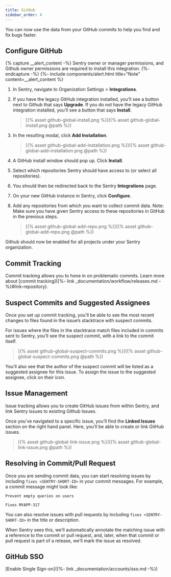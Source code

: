 ```yaml
---
title: GitHub
sidebar_order: 4
---
```

You can now use the data from your GitHub commits to help you find and fix bugs faster.

## Configure GitHub

{% capture __alert_content -%}
Sentry owner or manager permissions, and Github owner permissions are required to install this integration.
{%- endcapture -%}
{%- include components/alert.html
  title="Note"
  content=__alert_content
%}

1. In Sentry, navigate to Organization Settings > **Integrations**.
2. If you have the legacy GitHub integration installed, you’ll see a button next to Github that says **Upgrade**. If you do not have the legacy GitHub integration installed, you'll see a button that says **Install**.

    > [{% asset github-global-install.png %}]({% asset github-global-install.png @path %})

3. In the resulting modal, click **Add Installation**.

    > [{% asset github-global-add-installation.png %}]({% asset github-global-add-installation.png @path %})
    
4. A GitHub install window should pop up. Click **Install**.
5. Select which repositories Sentry should have access to (or select all repositories).
6. You should then be redirected back to the Sentry **Integrations** page.
7. On your new GitHub instance in Sentry, click **Configure**.
8. Add any repositories from which you want to collect commit data. Note: Make sure you have given Sentry access to these repositories in GitHub in the previous steps.

    > [{% asset github-global-add-repo.png %}]({% asset github-global-add-repo.png @path %})

Github should now be enabled for all projects under your Sentry organization.

## Commit Tracking

Commit tracking allows you to hone in on problematic commits. Learn more about [commit tracking]({%- link _documentation/workflow/releases.md -%}#link-repository).

## Suspect Commits and Suggested Assignees

Once you set up commit tracking, you’ll be able to see the most recent changes to files found in the issue’s stacktrace with suspect commits.

For issues where the files in the stacktrace match files included in commits sent to Sentry, you’ll see the suspect commit, with a link to the commit itself.

> [{% asset github-global-suspect-commits.png %}]({% asset github-global-suspect-commits.png @path %})

You’ll also see that the author of the suspect commit will be listed as a suggested assignee for this issue. To assign the issue to the suggested assignee, click on their icon.

## Issue Management

Issue tracking allows you to create GitHub issues from within Sentry, and link Sentry issues to existing Github Issues.

Once you’ve navigated to a specific issue, you’ll find the **Linked Issues** section on the right hand panel. Here, you’ll be able to create or link GitHub issues.

> [{% asset github-global-link-issue.png %}]({% asset github-global-link-issue.png @path %})

## Resolving in Commit/Pull Request

Once you are sending commit data, you can start resolving issues by including `fixes <SENTRY-SHORT-ID>` in your commit messages. For example, a commit message might look like:

```
Prevent empty queries on users

Fixes MYAPP-317
```

You can also resolve issues with pull requests by including `fixes <SENTRY-SHORT-ID>` in the title or description.

When Sentry sees this, we’ll automatically annotate the matching issue with a reference to the commit or pull request, and, later, when that commit or pull request is part of a release, we’ll mark the issue as resolved.

## GitHub SSO

[Enable Single Sign-on]({%- link _documentation/accounts/sso.md -%})

